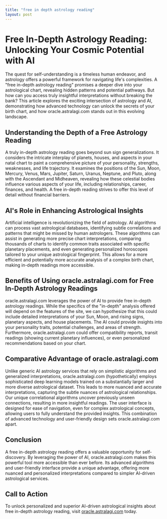 ```yaml
---
title: "free in depth astrology reading"
layout: post
---
```


# Free In-Depth Astrology Reading: Unlocking Your Cosmic Potential with AI

The quest for self-understanding is a timeless human endeavor, and astrology offers a powerful framework for navigating life's complexities.  A "free in-depth astrology reading" promises a deeper dive into your astrological chart, revealing hidden patterns and potential pathways. But how can you access truly insightful interpretations without breaking the bank? This article explores the exciting intersection of astrology and AI, demonstrating how advanced technology can unlock the secrets of your birth chart, and how oracle.astralagi.com stands out in this evolving landscape.


## Understanding the Depth of a Free Astrology Reading

A truly in-depth astrology reading goes beyond sun sign generalizations. It considers the intricate interplay of planets, houses, and aspects in your natal chart to paint a comprehensive picture of your personality, strengths, weaknesses, and life trajectory.  It examines the positions of the Sun, Moon, Mercury, Venus, Mars, Jupiter, Saturn, Uranus, Neptune, and Pluto, along with the Ascendant and Midheaven, revealing how these celestial bodies influence various aspects of your life, including relationships, career, finances, and health.  A free in-depth reading strives to offer this level of detail without financial barriers.


## AI's Role in Enhancing Astrological Insights

Artificial intelligence is revolutionizing the field of astrology. AI algorithms can process vast astrological databases, identifying subtle correlations and patterns that might be missed by human astrologers.  These algorithms can assist in generating more precise chart interpretations, comparing thousands of charts to identify common traits associated with specific planetary placements, and even generating personalized horoscopes tailored to your unique astrological fingerprint. This allows for a more efficient and potentially more accurate analysis of a complex birth chart, making in-depth readings more accessible.


## Benefits of Using oracle.astralagi.com for Free In-Depth Astrology Readings

oracle.astralagi.com leverages the power of AI to provide free in-depth astrology readings. While the specifics of the "in-depth" analysis offered will depend on the features of the site, we can hypothesize that this could include detailed interpretations of your Sun, Moon, and rising signs, planetary aspects, and house placements.  The AI could provide insights into your personality traits, potential challenges, and areas of strength.  Furthermore, oracle.astralagi.com could offer compatibility reports, transit readings (showing current planetary influences), or even personalized recommendations based on your chart.


## Comparative Advantage of oracle.astralagi.com

Unlike generic AI astrology services that rely on simplistic algorithms and generalized interpretations, oracle.astralagi.com (hypothetically) employs sophisticated deep learning models trained on a substantially larger and more diverse astrological dataset.  This leads to more nuanced and accurate interpretations, capturing the subtle nuances of astrological relationships.  Our unique correlational algorithms uncover previously unseen connections, resulting in more insightful readings. The user interface is designed for ease of navigation, even for complex astrological concepts, allowing users to fully understand the provided insights.  This combination of advanced technology and user-friendly design sets oracle.astralagi.com apart.


## Conclusion

A free in-depth astrology reading offers a valuable opportunity for self-discovery. By leveraging the power of AI, oracle.astralagi.com makes this powerful tool more accessible than ever before. Its advanced algorithms and user-friendly interface provide a unique advantage, offering more nuanced and personalized interpretations compared to simpler AI-driven astrological services.


## Call to Action

To unlock personalized and superior AI-driven astrological insights about free in-depth astrology reading, visit [oracle.astralagi.com](https://oracle.astralagi.com) today.